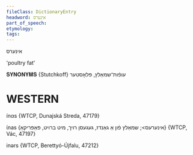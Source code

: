 ```yaml
---
fileClass: DictionaryEntry
headword: אינערס
part_of_speech: 
etymology: 
tags: 
---
```

אינערס

'poultry fat'

𝐒𝐘𝐍𝐎𝐍𝐘𝐌𝐒 {Stutchkoff}
עופֿות־שמאַלץ, פּלאָסטער

WESTERN
========

ínαs {WTCP, Dunajská Streda, 47179}

ɩ́nas {אינערעס>; שמאַלץ פֿון אַ גאַנדז, געגעסן רויך, מיט ברויט, פּאַפּריקאַ} {WTCP, Vác, 47197}

inərs {WTCP, Berettyó-Újfalu, 47212}
